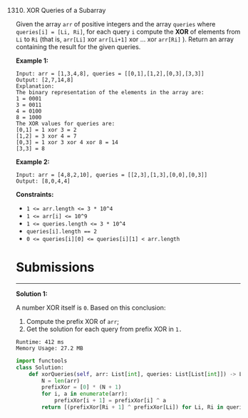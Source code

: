 1310. XOR Queries of a Subarray

Given the array `arr` of positive integers and the array `queries` where `queries[i] = [Li, Ri]`, for each query `i` compute the **XOR** of elements from `Li` to `Ri` (that is, `arr[Li]` xor `arr[Li+1]` xor ... xor `arr[Ri]` ). Return an array containing the result for the given queries.
 

**Example 1:**
```
Input: arr = [1,3,4,8], queries = [[0,1],[1,2],[0,3],[3,3]]
Output: [2,7,14,8] 
Explanation: 
The binary representation of the elements in the array are:
1 = 0001 
3 = 0011 
4 = 0100 
8 = 1000 
The XOR values for queries are:
[0,1] = 1 xor 3 = 2 
[1,2] = 3 xor 4 = 7 
[0,3] = 1 xor 3 xor 4 xor 8 = 14 
[3,3] = 8
```

**Example 2:**
```
Input: arr = [4,8,2,10], queries = [[2,3],[1,3],[0,0],[0,3]]
Output: [8,0,4,4]
```

**Constraints:**

* `1 <= arr.length <= 3 * 10^4`
* `1 <= arr[i] <= 10^9`
* `1 <= queries.length <= 3 * 10^4`
* `queries[i].length == 2`
* `0 <= queries[i][0] <= queries[i][1] < arr.length`

# Submissions
---
**Solution 1:**

A number XOR itself is `0`. Based on this conclusion:

1. Compute the prefix XOR of `arr`;
1. Get the solution for each query from prefix XOR in `1.`

```
Runtime: 412 ms
Memory Usage: 27.2 MB
```
```python
import functools
class Solution:
    def xorQueries(self, arr: List[int], queries: List[List[int]]) -> List[int]:
        N = len(arr)
        prefixXor = [0] * (N + 1)
        for i, a in enumerate(arr):
            prefixXor[i + 1] = prefixXor[i] ^ a
        return [(prefixXor[Ri + 1] ^ prefixXor[Li]) for Li, Ri in queries]   
```